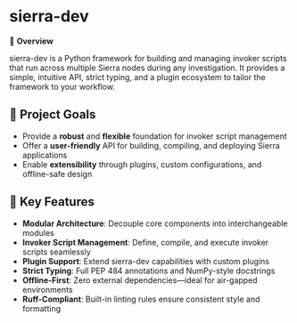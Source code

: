 # sierra-dev

🚀 **Overview**

sierra-dev is a Python framework for building and managing invoker scripts that run across multiple Sierra nodes during any investigation. It provides a simple, intuitive API, strict typing, and a plugin ecosystem to tailor the framework to your workflow.

## 🎯 Project Goals

* Provide a **robust** and **flexible** foundation for invoker script management
* Offer a **user-friendly** API for building, compiling, and deploying Sierra applications
* Enable **extensibility** through plugins, custom configurations, and offline-safe design

## 🔑 Key Features

* **Modular Architecture**: Decouple core components into interchangeable modules
* **Invoker Script Management**: Define, compile, and execute invoker scripts seamlessly
* **Plugin Support**: Extend sierra-dev capabilities with custom plugins
* **Strict Typing**: Full PEP 484 annotations and NumPy-style docstrings
* **Offline-First**: Zero external dependencies—ideal for air-gapped environments
* **Ruff-Compliant**: Built-in linting rules ensure consistent style and formatting
